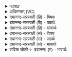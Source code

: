 <details><summary>पदपाठः</summary>

धाम॑न्। ते॒। विश्व॑म्। भुव॑नम्। अधि॑। श्रि॒तम्। अ॒न्तरित्य॒न्तः। स॒मु॒द्रे। हृ॒दि। अ॒न्तरित्य॒न्तः। आयु॑षि। अ॒पाम्। अनी॑के। स॒मि॒थ इति॑ सम्ऽइ॒थे। यः। आभृ॑त॒ इत्याऽभृ॑तः। तम्। अ॒श्या॒म॒। मधु॑मन्त॒मिति॒ मधु॑ऽमन्तम्। ते॒। ऊ॒र्मिम्। ९९।
</details>

<details><summary>अधिमन्त्रम् (VC)</summary>

- यज्ञपुरुषो देवता
- वामदेव ऋषिः
- स्वराडार्षी त्रिष्टुप्
- धैवतः
</details>

<details><summary>दयानन्द-सरस्वती (हि) - विषयः</summary>

अब ईश्वर और राजा का विषय अगले मन्त्र में कहा है ॥
</details>

<details><summary>दयानन्द-सरस्वती (हि) - पदार्थः</summary>

पदार्थान्वयभाषाः -  हे जगदीश्वर ! जिस (ते) आपके (धामन्) जिसमें कि समस्त पदार्थों को आप धरते हैं (अन्तः, समुद्रे) उस आकाश के तुल्य सब के बीच व्याप्तस्वरूप में (विश्वम्) सब (भुवनम्) प्राणियों की उत्पत्ति का स्थान संसार (अधि, श्रितम्) आश्रित होके स्थित है, उसको हम लोग (अश्याम) प्राप्त होवें। हे सभापते ! (ते) तेरे (अपाम्) प्राणों के (अन्तः) बीच (हृदि) हृदय में तथा (आयुषि) जीवन के हेतु प्राणधारियों के (अनीके) सेना और (समिथे) संग्राम में (यः) जो भार (आभृतः) भलीभाँति धरा है, (तम्) उसको तथा (मधुमन्तम्) प्रशंसायुक्त मधुर गुणों से भरे हुए (ऊर्मिम्) बोध को हम लोग प्राप्त होवें ॥९९ ॥
</details>

<details><summary>दयानन्द-सरस्वती (हि) - भावार्थः</summary>

भावार्थभाषाः -  मनुष्यों को चाहिये कि जगदीश्वर की सृष्टि में परम प्रयत्न से मित्रों की उन्नति करें और समस्त सामग्री को धारण करके यथायोग्य आहार और विहार अर्थात् परिश्रम से शरीर की आरोग्यता का विस्तार कर अपना और पराया उपकार करें ॥९९ ॥ इस अध्याय में सूर्य, मेघ, गृहाश्रम और गणित की विद्या तथा ईश्वर आदि की पदार्थविद्या के वर्णन से इस अध्याय के अर्थ की पिछले अध्याय के अर्थ के साथ एकता है, यह समझना चाहिये ॥ इति श्रीमत्परमहंसपरिव्राजकाचार्याणां श्रीमत्परमविदुषां विरजानन्दसरस्वतीस्वामिनां शिष्येण दयानदसरस्वतीस्वामिना विरचिते संस्कृतार्य्यभाषाभ्यां विभूषिते सुप्रमाणयुक्ते यजुर्वेदभाष्ये सप्तदशोऽध्यायः समाप्तः ॥१७॥
</details>

<details><summary>दयानन्द-सरस्वती (सं) - विषयः</summary>

अथेश्वरराजविषयमाह ॥
</details>

<details><summary>दयानन्द-सरस्वती (सं) - पदार्थः</summary>

पदार्थान्वयभाषाः -  हे जगदीश ! यस्य ते धामन्नन्तः समुद्रे विश्वं भुवनाधिश्रितं तद्वयमश्याम। हे सभापते ! तेऽपामन्तर्हृद्यायुष्यपामनीके समिथे यः सम्भार आभृतस्तं मधुमन्तमूर्मिं च वयमश्याम ॥९९ ॥
</details>

<details><summary>दयानन्द-सरस्वती (सं) - भावार्थः</summary>

भावार्थभाषाः -  मनुष्यैर्जगदीश्वरसृष्टौ परमप्रयत्नेन सख्युन्नतिः कार्या, सर्वाः साम्रगीर्धृत्वा युक्ताहारविहारेण शरीरारोग्यं संतत्य स्वेषामन्येषां चोपकारः कार्य इति शम् ॥९९ ॥ अत्र सूर्यमेघगृहाश्रमगणितविद्येश्वरादिपदार्थविद्यावर्णनादेतदध्यायोक्तार्थस्य पूर्वाध्यायोक्तार्थेन सह सङ्गतिरस्तीति बोद्धव्यमिति ॥
</details>

<details><summary>सविता जोशी ← दयानन्दः (म) - भावार्थः</summary>

भावार्थभाषाः -  माणसांनी या ईश्वरी सृष्टीत अत्यंत प्रयत्नपूर्वक सर्वांची उन्नती करावी. सर्व साधन सामग्री बाळगून यथायोग्य आहार, विहार करावा. परिश्रमाने शरीराचे आरोग्य वाढवावे व इतरांवरही उपकार करावा.
</details>